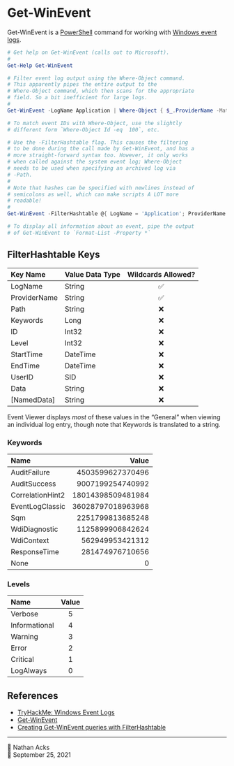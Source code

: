 # Get-WinEvent

Get-WinEvent is a [PowerShell](powershell.md) command for working with [Windows event logs](windows-event-logs.md).

```powershell
# Get help on Get-WinEvent (calls out to Microsoft).
#
Get-Help Get-WinEvent

# Filter event log output using the Where-Object command.
# This apparently pipes the entire output to the
# Where-Object command, which then scans for the appropriate
# field. So a bit inefficient for large logs.
#
Get-WinEvent -LogName Application | Where-Object { $_.ProviderName -Match 'WLMS' }

# To match event IDs with Where-Object, use the slightly
# different form `Where-Object Id -eq  100`, etc.

# Use the -FilterHashtable flag. This causes the filtering
# to be done during the call made by Get-WinEvent, and has a
# more straight-forward syntax too. However, it only works
# when called against the system event log; Where-Object
# needs to be used when specifying an archived log via
# -Path.
#
# Note that hashes can be specified with newlines instead of
# semicolons as well, which can make scripts A LOT more
# readable!
#
Get-WinEvent -FilterHashtable @{ LogName = 'Application'; ProviderName = 'WLMS' }

# To display all information about an event, pipe the output
# of Get-WinEvent to `Format-List -Property *`
```

## FilterHashtable Keys

| Key Name     | Value Data Type | Wildcards Allowed? |
|:------------ |:--------------- |:------------------:|
| LogName      | String          |         ✅         |
| ProviderName | String          |         ✅         |
| Path         | String          |         ❌         |
| Keywords     | Long            |         ❌         |
| ID           | Int32           |         ❌         |
| Level        | Int32           |         ❌         |
| StartTime    | DateTime        |         ❌         |
| EndTime      | DateTime        |         ❌         |
| UserID       | SID             |         ❌         |
| Data         | String          |         ❌         |
| [NamedData]  | String          |         ❌         |

Event Viewer displays *most* of these values in the “General” when viewing an individual log entry, though note that Keywords is translated to a string.

### Keywords

| Name             | Value             |
|:---------------- | -----------------:|
| AuditFailure     |  4503599627370496 |
| AuditSuccess     |  9007199254740992 |
| CorrelationHint2 | 18014398509481984 |
| EventLogClassic  | 36028797018963968 |
| Sqm              |  2251799813685248 |
| WdiDiagnostic    |  1125899906842624 |
| WdiContext       |   562949953421312 |
| ResponseTime     |   281474976710656 |
| None             |                 0 |

### Levels

| Name          | Value |
|:------------- |:-----:|
| Verbose       |   5   |
| Informational |   4   |
| Warning       |   3   |
| Error         |   2   |
| Critical      |   1   |
| LogAlways     |   0   |

## References

* [TryHackMe: Windows Event Logs](tryhackme-windows-event-logs.md)
* [Get-WinEvent](https://docs.microsoft.com/powershell/module/microsoft.powershell.diagnostics/get-winevent)
* [Creating Get-WinEvent queries with FilterHashtable](https://docs.microsoft.com/powershell/scripting/samples/Creating-Get-WinEvent-queries-with-FilterHashtable)

- - - -

<span aria-hidden="true">👤</span> Nathan Acks  
<span aria-hidden="true">📅</span> September 25, 2021
